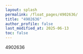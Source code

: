```yaml
---
layout: splash
permalink: /float_pages/4902636/
title: "4902636"
author_profile: false
last_modified_at: 2025-06-13
toc: false
---
```

 
4902636
